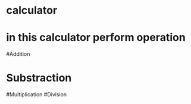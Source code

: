 # calculator
# in this calculator perform operation
#Addition
# Substraction
#Multiplication
#Division
